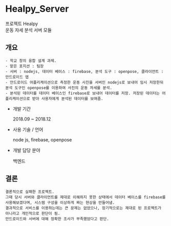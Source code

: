 # Healpy_Server

프로젝트 Healpy <br>
운동 자세 분석 서버 모듈


## 개요

    - 학교 창의 융합 설계 과제.
    - 맡은 포지션 : 팀장
    - 서버 : nodejs, 데이터 베이스 : firebase, 분석 도구 : openpose, 클라이언트 : 안드로이드 앱
    - 안드로이드 어플리케이션으로 측정한 운동 사진을 서버인 nodejs로 보내어 임시 저장한뒤 분석 도구인 openpose를 이용하여 사진의 운동 자세를 분석.
    - 분석된 데이터를 데이터 베이스인 firebase로 보내어 데이터를 저장. 저장된 데이터는 어플리케이션으로 받아 사용자에게 분석된 데이터를 보여줌.
    
* 개발 기간

    2018.09 ~ 2018.12
    
* 사용 기술 / 언어

    node js, firebase, openpose
    
* 개발 담당 분야
    
    백엔드


## 결론

    결론적으로 실패한 프로젝트.
    그때 당시 서버와 클라이언트를 제대로 이해하지 못한 상태에서 데이터 베이스를 firebase를 사용해보겠다며, 시스템 구성을 이상하게 짜는 현상을 만들어냄.
    결과적으로 서비스를 이용하는데는 큰 문제는 없었으나, 장기적으로는 제대로 된 프로젝트가 아니라고 개인적으로 판단이 됨.
    안드로이드와 서버에 대해 정확한 조사가 부족했었다고 판단.
